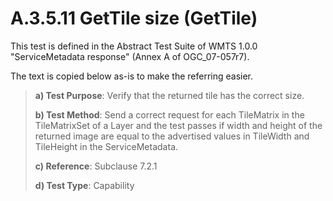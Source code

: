 # A.3.5.11 GetTile size (GetTile)

This test is defined in the Abstract Test Suite of WMTS 1.0.0 "ServiceMetadata response" (Annex A of OGC_07-057r7).

The text is copied below as-is to make the referring easier.

> **a) Test Purpose**: Verify that the returned tile has the correct size.
>
> **b) Test Method**: Send a correct request for each TileMatrix in the TileMatrixSet of a Layer and the test passes if width and height of the returned image are equal to the advertised values in TileWidth and TileHeight in the ServiceMetadata.
>
> **c) Reference**: Subclause 7.2.1
>
> **d) Test Type**: Capability
